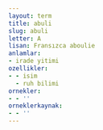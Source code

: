 ```yaml
---
layout: term
title: abuli
slug: abuli
letter: A
lisan: Fransızca aboulie
anlamlar:
- irade yitimi
ozellikler:
- - isim
  - ruh bilimi
ornekler:
- - ''
orneklerkaynak:
- - ''
---
```

